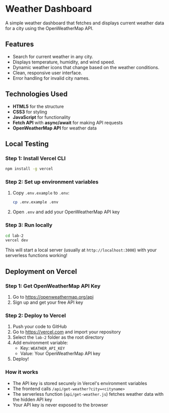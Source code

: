 # Weather Dashboard

A simple weather dashboard that fetches and displays current weather data for a city using the OpenWeatherMap API.

## Features

-   Search for current weather in any city.
-   Displays temperature, humidity, and wind speed.
-   Dynamic weather icons that change based on the weather conditions.
-   Clean, responsive user interface.
-   Error handling for invalid city names.

## Technologies Used

-   **HTML5** for the structure
-   **CSS3** for styling
-   **JavaScript** for functionality
-   **Fetch API** with **async/await** for making API requests
-   **OpenWeatherMap API** for weather data

## Local Testing

### Step 1: Install Vercel CLI
```bash
npm install -g vercel
```

### Step 2: Set up environment variables
1. Copy `.env.example` to `.env`:
   ```bash
   cp .env.example .env
   ```
2. Open `.env` and add your OpenWeatherMap API key

### Step 3: Run locally
```bash
cd lab-2
vercel dev
```

This will start a local server (usually at `http://localhost:3000`) with your serverless functions working!

## Deployment on Vercel

### Step 1: Get OpenWeatherMap API Key
1. Go to https://openweathermap.org/api
2. Sign up and get your free API key

### Step 2: Deploy to Vercel
1. Push your code to GitHub
2. Go to https://vercel.com and import your repository
3. Select the `lab-2` folder as the root directory
4. Add environment variable:
   - Key: `WEATHER_API_KEY`
   - Value: Your OpenWeatherMap API key
5. Deploy!

### How it works
- The API key is stored securely in Vercel's environment variables
- The frontend calls `/api/get-weather?city=<cityname>`
- The serverless function (`api/get-weather.js`) fetches weather data with the hidden API key
- Your API key is never exposed to the browser